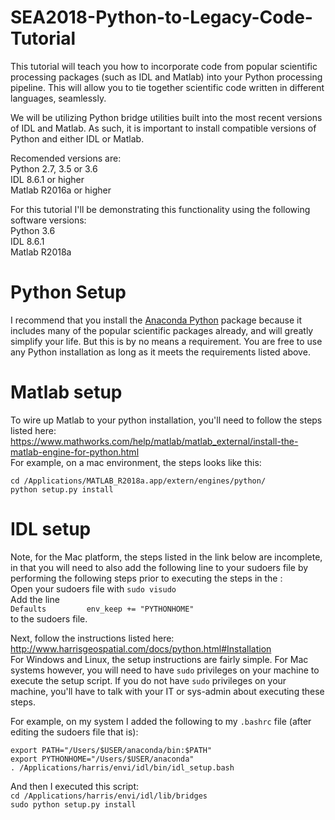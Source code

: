 # SEA2018-Python-to-Legacy-Code-Tutorial
This tutorial will teach you how to incorporate code from popular scientific processing packages (such as IDL and Matlab) into your Python processing pipeline. This will allow you to tie together scientific code written in different languages, seamlessly.

We will be utilizing Python bridge utilities built into the most recent versions of IDL and Matlab.  As such, it is important to install compatible versions of Python and either IDL or Matlab.

Recomended versions are:  
Python 2.7, 3.5 or 3.6  
IDL 8.6.1 or higher  
Matlab R2016a or higher

For this tutorial I'll be demonstrating this functionality using the following software versions:  
Python 3.6  
IDL 8.6.1  
Matlab R2018a

# Python Setup

I recommend that you install the [Anaconda Python](https://www.anaconda.com/download) package because it includes many of the popular scientific packages already, and will greatly simplify your life.  But this is by no means a requirement.  You are free to use any Python installation as long as it meets the requirements listed above.

# Matlab setup

To wire up Matlab to your python installation, you'll need to follow the steps listed here:  
https://www.mathworks.com/help/matlab/matlab_external/install-the-matlab-engine-for-python.html  
For example, on a mac environment, the steps looks like this:

`cd /Applications/MATLAB_R2018a.app/extern/engines/python/`  
`python setup.py install`

# IDL setup

Note, for the Mac platform, the steps listed in the link below are incomplete, in that you will need to also add the following line to your sudoers file by performing the following steps prior to executing the steps in the :  
Open your sudoers file with `sudo visudo`  
Add the line  
`Defaults         env_keep += "PYTHONHOME"`  
to the sudoers file.  

Next, follow the instructions listed here:  
http://www.harrisgeospatial.com/docs/python.html#Installation  
For Windows and Linux, the setup instructions are fairly simple.  For Mac systems however, you will need to have `sudo` privileges on your machine to execute the setup script.  If you do not have `sudo` privileges on your machine, you'll have to talk with your IT or sys-admin about executing these steps.  

For example, on my system I added the following to my `.bashrc` file (after editing the sudoers file that is):  

`export PATH="/Users/$USER/anaconda/bin:$PATH"`  
`export PYTHONHOME="/Users/$USER/anaconda"`  
`. /Applications/harris/envi/idl/bin/idl_setup.bash`  

And then I executed this script:  
`cd /Applications/harris/envi/idl/lib/bridges`  
`sudo python setup.py install`  
